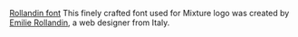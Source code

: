 [Rollandin font](http://www.archistico.com/portfolio/nuovo-font-rollandin/)
This finely crafted font used for Mixture logo was created by [Emilie Rollandin](http://www.archistico.com/), a web designer from Italy.
